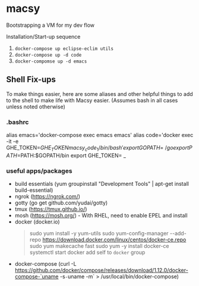 # macsy
Bootstrapping a VM for my dev flow

Installation/Start-up sequence

1. `docker-compose up eclipse-eclim utils`
2. `docker-compose up -d code`
3. `docker-compomse up -d emacs`


## Shell Fix-ups

To make things easier, here are some aliases and other helpful things to add to the shell to make life with Macsy easier. (Assumes bash in all cases unless noted otherwise)


### .bashrc
alias emacs='docker-compose exec emacs emacs'
alias code='docker exec -it -e GHE_TOKEN=$GHE_TOKEN macsy_code_1 /bin/bash'
export GOPATH=~/go
export PATH=$PATH:$GOPATH/bin
export GHE_TOKEN=<git personal access token> _

### useful apps/packages
- build essentials (yum groupinstall "Development Tools" | apt-get install build-essential)
- ngrok (https://ngrok.com/)
- gotty (go get github.com/yudai/gotty)
- tmux (https://tmux.github.io/)
- mosh (https://mosh.org/) - With RHEL, need to enable EPEL and install
- docker (docker.io)
  >sudo yum install -y yum-utils
  >sudo yum-config-manager --add-repo https://download.docker.com/linux/centos/docker-ce.repo
  >sudo yum makecache fast
  >sudo yum -y install docker-ce
  >systemctl start docker
  >add self to `docker` group
- docker-compose (curl -L https://github.com/docker/compose/releases/download/1.12.0/docker-compose-`uname -s`-`uname -m` > /usr/local/bin/docker-compose)